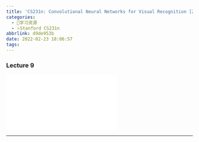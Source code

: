 ```yaml
---
title: 'CS231n: Convolutional Neural Networks for Visual Recognition [2017] Lecture 9'
categories:
  - 🌙学习资源
  - ⭐Stanford CS231n
abbrlink: d9de953b
date: 2022-02-23 18:06:57
tags:
---
```


### Lecture 9

<iframe src="//player.bilibili.com/player.html?aid=976948078&bvid=BV1D44y1Y7v8&cid=447667193&page=9" scrolling="no" border="0" frameborder="no" framespacing="0" allowfullscreen="true"> </iframe>

<!--more-->

***
